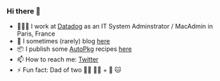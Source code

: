 ### Hi there 👋

- 🧑🏻‍💻 I work at [Datadog](https://github.com/DataDog) as an IT System Adminstrator / MacAdmin in Paris, France
- 💬 I sometimes (rarely) blog [here](https://meleia.net)
- 📦 I publish some [AutoPkg](https://github.com/autopkg) recipes [here](https://github.com/autopkg/psaintemarie-recipes)
- 📫 How to reach me: [Twitter](https://twitter.com/psm)
- ⚡ Fun fact: Dad of two 👧🏼 👶🏼 + 🐶 🐱

<!--
**psaintemarie/psaintemarie** is a ✨ _special_ ✨ repository because its `README.md` (this file) appears on your GitHub profile.

Here are some ideas to get you started:

- 🔭 I’m currently working on ...
- 🌱 I’m currently learning ...
- 👯 I’m looking to collaborate on ...
- 🤔 I’m looking for help with ...
- 💬 Ask me about ...
- 📫 How to reach me: ...
- 😄 Pronouns: ...
- ⚡ Fun fact: ...
-->
